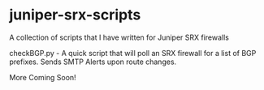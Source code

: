 # juniper-srx-scripts
A collection of scripts that I have written for Juniper SRX firewalls

checkBGP.py - A quick script that will poll an SRX firewall for a list of BGP prefixes. Sends SMTP Alerts upon route changes.

More Coming Soon!
